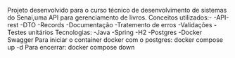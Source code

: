 Projeto desenvolvido para o curso técnico de desenvolvimento de sistemas do Senai,uma API para gerenciamento de livros.
Conceitos utilizados:-
-API-rest
-DTO
-Records
-Documentação
-Tratemento de erros
-Validações
-Testes unitários
Tecnologias:
-Java
-Spring
-H2
-Postgres
-Docker
Swagger
Para iniciar o container docker com o postgres: docker compose up -d
Para encerrar: docker compose down

